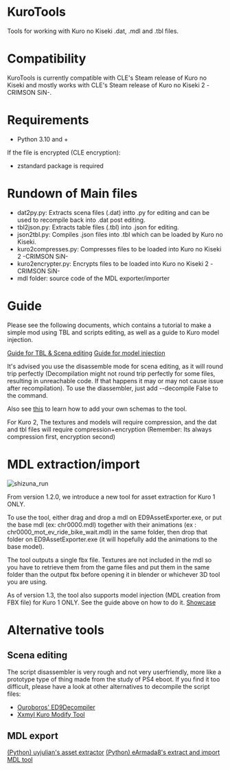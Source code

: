 # KuroTools
Tools for working with Kuro no Kiseki .dat, .mdl and .tbl files.

# Compatibility
KuroTools is currently compatible with CLE's Steam release of Kuro no Kiseki and mostly works with CLE's Steam release of Kuro no Kiseki 2 -CRIMSON SiN-.

# Requirements
- Python 3.10 and +

If the file is encrypted (CLE encryption):
- zstandard package is required

# Rundown of Main files
- dat2py.py: Extracts scena files (.dat) intto .py for editing and can be used to recompile back into .dat post editing.
- tbl2json.py: Extracts table files (.tbl) into .json for editing.
- json2tbl.py: Compiles .json files into .tbl which can be loaded by Kuro no Kiseki.
- kuro2compresses.py: Compresses files to be loaded into Kuro no Kiseki 2 -CRIMSON SiN-
- kuro2encrypter.py: Encrypts files to be loaded into Kuro no Kiseki 2 -CRIMSON SiN-
- mdl folder: source code of the MDL exporter/importer

# Guide
Please see the following documents, which contains a tutorial to make a simple mod using TBL and scripts editing, as well as a guide to Kuro model injection.

[Guide for TBL & Scena editing](https://docs.google.com/document/d/19ajbTZzda54i5xZWDLXOq0oOVQrhJYXU9rmgz3Ya3Bc/edit?usp=sharing)
[Guide for model injection](https://github.com/Trails-Research-Group/Doc/wiki/How-to:-Import-custom-models-to-Kuro-no-Kiseki)

It's advised you use the disassemble mode for scena editing, as it will round trip perfectly (Decompilation might not round trip perfectly for some files, resulting in unreachable code. If that happens it may or may not cause issue after recompilation). To use the diassembler, just add --decompile False to the command.

Also see [this](https://docs.google.com/document/d/1n_nECCpRQJacN2i3g4gAVZtsiHF1Bg2XzVwrp7oOGl8/edit?usp=sharing) to learn how to add your own schemas to the tool.
 
For Kuro 2, The textures and models will require compression, and the dat and tbl files will require compression+encryption (Remember: Its always compression first, encryption second) 

# MDL extraction/import
![shizuna_run](https://user-images.githubusercontent.com/69110695/185493665-86b7cf3f-23a2-40e7-84d2-cb868ba66348.gif)

From version 1.2.0, we introduce a new tool for asset extraction for Kuro 1 ONLY. 

To use the tool, either drag and drop a mdl on ED9AssetExporter.exe, or put the base mdl (ex: chr0000.mdl) together with their animations (ex : chr0000_mot_ev_ride_bike_wait.mdl) in the same folder, then drop that folder on ED9AssetExporter.exe (it will hopefully add the animations to the base model).

The tool outputs a single fbx file.
Textures are not included in the mdl so you have to retrieve them from the game files and put them in the same folder than the output fbx before opening it in blender or whichever 3D tool you are using.

As of version 1.3, the tool also supports model injection (MDL creation from FBX file) for Kuro 1 ONLY. See the guide above on how to do it.
[Showcase](https://www.youtube.com/watch?v=XWN_7Lbtjfw)
# Alternative tools
## Scena editing
The script disassembler is very rough and not very userfriendly, more like a prototype type of thing made from the study of PS4 eboot. If you find it too difficult, please have a look at other alternatives to decompile the script files:
- [Ouroboros' ED9Decompiler](https://github.com/Ouroboros/Falcom/tree/master/Decompiler2/Falcom/ED9) 
- [Xxmyl Kuro Modify Tool](https://github.com/Xxmyl/KuroModifyTool/tree/v0.5-beta/KuroModifyTool)
## MDL export
[(Python) uyjulian's asset extractor](https://gist.github.com/uyjulian/9a9d6395682dac55d113b503b1172009)
[(Python) eArmada8's extract and import MDL tool](https://github.com/eArmada8/kuro_mdl_tool)

